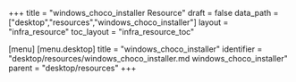 +++
title = "windows_choco_installer Resource"
draft = false
data_path = ["desktop","resources","windows_choco_installer"]
layout = "infra_resource"
toc_layout = "infra_resource_toc"

[menu]
  [menu.desktop]
    title = "windows_choco_installer"
    identifier = "desktop/resources/windows_choco_installer.md windows_choco_installer"
    parent = "desktop/resources"
+++

<!-- The contents of this page are automatically generated from the windows_choco_installer.yaml file in the data/desktop/resources directory. -->
